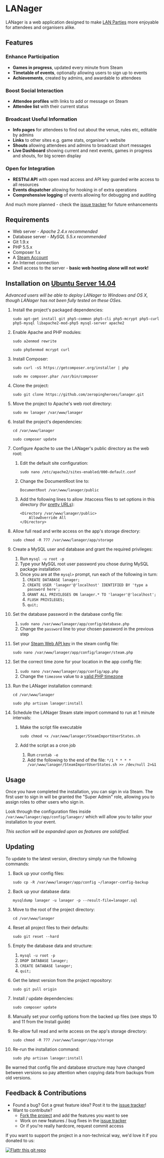 LANager
=======

LANager is a web application designed to make [LAN Parties](https://en.wikipedia.org/wiki/Lan_party)
more enjoyable for attendees and organisers alike.

## Features

### Enhance Participation

* **Games in progress**, updated every minute from Steam
* **Timetable of events**, optionally allowing users to sign up to events
* **Achievements**, created by admins, and awardable to attendees

### Boost Social Interaction
* **Attendee profiles** with links to add or message on Steam
* **Attendee list** with their current status

### Broadcast Useful Information
* **Info pages** for attendees to find out about the venue, rules etc, editable by admins 
* **Links** to other sites e.g. game stats, organiser's website 
* **Shouts** allowing attendees and admins to broadcast short messages
* **Live Dashboard** showing current and next events, games in progress and shouts, for big screen display

### Open for Integration
* **RESTful API** with open read access and API key guarded write access to all resources
* **Events dispatcher** allowing for hooking in of extra operations 
* **Comprehensive logging** of events allowing for debugging and auditing

And much more planned - check the [issue tracker](https://github.com/zeropingheroes/lanager-core/issues?labels=enhancement&milestone=&page=1&state=open) for future enhancements

## Requirements
* Web server - *Apache 2.4.x recommended*
* Database server - *MySQL 5.5.x recommended*
* Git 1.9.x
* PHP 5.5.x
* Composer 1.x
* A [Steam Account](https://store.steampowered.com/join/)
* An Internet connection
* Shell access to the server - **basic web hosting alone will not work!** 

## Installation on [Ubuntu Server 14.04](http://www.ubuntu.com/download/server)

*Advanced users will be able to deploy LANager to Windows and OS X, though LANager has not been fully tested on these OSes.*

1. Install the project's packaged dependencies:

	`sudo apt-get install git php5-common php5-cli php5-mcrypt php5-curl php5-mysql libapache2-mod-php5 mysql-server apache2`

2. Enable Apache and PHP modules:

	`sudo a2enmod rewrite`

	`sudo php5enmod mcrypt curl`

3. Install Composer:

	`sudo curl -sS https://getcomposer.org/installer | php`

	`sudo mv composer.phar /usr/bin/composer`

4. Clone the project:

	`sudo git clone https://github.com/zeropingheroes/lanager.git`

5. Move the project to Apache's web root directory:

	`sudo mv lanager /var/www/lanager`

6. Install the project's dependencies:

	`cd /var/www/lanager`
	
	`sudo composer update`

7. Configure Apache to use the LANager's public directory as the web root:

	1. Edit the default site configuration:

		`sudo nano /etc/apache2/sites-enabled/000-default.conf`

	2. Change the DocumentRoot line to:
	
		`DocumentRoot /var/www/lanager/public`

	3. Add the following lines to allow .htaccess files to set options in this directory (for [pretty URLs](http://laravel.com/docs/4.2/installation#pretty-urls)):
	
		```
		<Directory /var/www/lanager/public>
			AllowOverride All
		</Directory>
		```

8. Allow full read and write access on the app's storage directory:

	`sudo chmod -R 777 /var/www/lanager/app/storage`
	
9. Create a MySQL user and database and grant the required privileges:
    
	1. Run `mysql -u root -p`
	2. Type your MySQL root user password you chose during MySQL package installation
	3. Once you are at the `mysql>` prompt, run each of the following in turn:
		1. `CREATE DATABASE lanager;`
		2. `CREATE USER 'lanager'@'localhost' IDENTIFIED BY 'type a password here';`
		3. `GRANT ALL PRIVILEGES ON lanager.* TO 'lanager'@'localhost';`
		4. `FLUSH PRIVILEGES;`
		5. `quit;`

10. Set the database password in the database config file:

	1. `sudo nano /var/www/lanager/app/config/database.php`
	2. Change the `password` line to your chosen password in the previous step

11. Set your [Steam Web API key](http://steamcommunity.com/dev/apikey) in the steam config file:

	`sudo nano /var/www/lanager/app/config/lanager/steam.php`

12. Set the correct time zone for your location in the app config file:
	1. `sudo nano /var/www/lanager/app/config/app.php`
	2. Change the `timezone` value to a [valid PHP timezone](http://php.net/manual/en/timezones.php)  

12. Run the LANager installation command:

	`cd /var/www/lanager`
	
	`sudo php artisan lanager:install`

13. Schedule the LANager Steam state import command to run at 1 minute intervals:

	1. Make the script file executable
		
		`sudo chmod +x /var/www/lanager/SteamImportUserStates.sh`
	
	2. Add the script as a cron job
		
		1. Run `crontab -e`
		2. Add the following to the end of the file:
		`*/1 * * * * /var/www/lanager/SteamImportUserStates.sh >> /dev/null 2>&1`

## Usage

Once you have completed the installation, you can sign in via Steam. The first user to sign in will be granted the "Super Admin" role, allowing you to assign roles to other users who sign in.

Look through the configuration files inside `/var/www/lanager/app/config/lanager/` which will allow you to tailor your installation to your event.  

*This section will be expanded upon as features are solidified.*

## Updating

To update to the latest version,  directory simply run the following commands:

1. Back up your config files:

	`sudo cp -R /var/www/lanager/app/config ~/lanager-config-backup`

2. Back up your database data:

	`mysqldump lanager -u lanager -p --result-file=lanager.sql`

3. Move to the root of the project directory:

	`cd /var/www/lanager`

4. Reset all project files to their defaults:

	`sudo git reset --hard`

5. Empty the database data and structure:

	1. `mysql -u root -p`
	2. `DROP DATABASE lanager;`
	3. `CREATE DATABASE lanager;`
	4. `quit;`

5. Get the latest version from the project repository:
	
	`sudo git pull origin`

6. Install / update dependencies:

	`sudo composer update`

7. Manually set your config options from the backed up files (see steps 10 and 11 from the Install guide)

8. Re-allow full read and write access on the app's storage directory:

	`sudo chmod -R 777 /var/www/lanager/app/storage`

8. Re-run the installation command:
	
	`sudo php artisan lanager:install`

Be warned that config file and database structure may have changed between versions so pay attention when copying data from backups from old versions.


## Feedback & Contributions

* Found a bug? Got a great feature idea? Post it to the [issue tracker](https://github.com/zeropingheroes/lanager/issues)!
* Want to contribute?
	* [Fork the project](https://github.com/zeropingheroes/lanager/fork) and add the features you want to see
	* Work on new features / bug fixes in the [issue tracker](https://github.com/zeropingheroes/lanager/issues)
	* Or if you're really hardcore, request commit access

If you want to support the project in a non-technical way, we'd love it if you donated to us:

[![Flattr this git repo](http://api.flattr.com/button/flattr-badge-large.png)](https://flattr.com/submit/auto?user_id=zeropingheroes&url=https%3A%2F%2Fgithub.com%2Fzeropingheroes%2Flanager)
